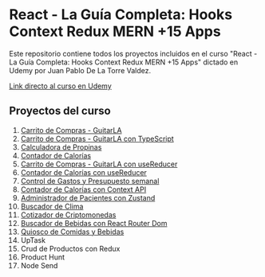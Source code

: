 # **React - La Guía Completa: Hooks Context Redux MERN +15 Apps**

Este repositorio contiene todos los proyectos incluidos en el curso "React - La Guía Completa: Hooks Context Redux MERN +15 Apps" dictado en Udemy por Juan Pablo De La Torre Valdez.

<a href="https://www.udemy.com/course/react-de-principiante-a-experto-creando-mas-de-10-aplicaciones/">Link directo al curso en Udemy</a>

## **Proyectos del curso**
<ol>
    <li><a href="https://ddg-guitarla.netlify.app/">Carrito de Compras - GuitarLA</a></li>
    <li><a href="https://ddg-guitarla.netlify.app/">Carrito de Compras - GuitarLA con TypeScript</a></li>
    <li><a href="https://ddg-propinas.netlify.app/">Calculadora de Propinas</a></li>
    <li><a href="https://ddg-calorias.netlify.app/">Contador de Calorías</a></li>
    <li><a href="https://ddg-guitarla.netlify.app/">Carrito de Compras - GuitarLA con useReducer</a></li>
    <li><a href="https://ddg-calorias.netlify.app/">Contador de Calorías con useReducer</a></li>
    <li><a href="https://ddg-presupuesto.netlify.app/">Control de Gastos y Presupuesto semanal</a></li>
    <li><a href="https://ddg-calorias.netlify.app/">Contador de Calorías con Context API</a></li>
    <li><a href="https://ddg-pacientes.netlify.app/">Administrador de Pacientes con Zustand</a></li>
    <li><a href="https://ddg-clima-react.netlify.app/">Buscador de Clima</a></li>
    <li><a href="https://ddg-criptos-react.netlify.app/">Cotizador de Criptomonedas</a></li>
    <li><a href="https://ddg-bebidas.netlify.app/">Buscador de Bebidas con React Router Dom</a></li>
    <li><a href="https://ddg-quioscoapp.up.railway.app/">Quiosco de Comidas y Bebidas</a></li>
    <li><a>UpTask</a></li>
    <li><a>Crud de Productos con Redux</a></li>
    <li><a>Product Hunt</a></li>
    <li><a>Node Send</a></li>
</ol>